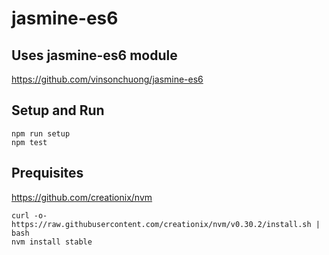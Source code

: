 # jasmine-es6

## Uses jasmine-es6 module
https://github.com/vinsonchuong/jasmine-es6

## Setup and Run
```
npm run setup
npm test
```

## Prequisites
https://github.com/creationix/nvm
```
curl -o- https://raw.githubusercontent.com/creationix/nvm/v0.30.2/install.sh | bash
nvm install stable
```
